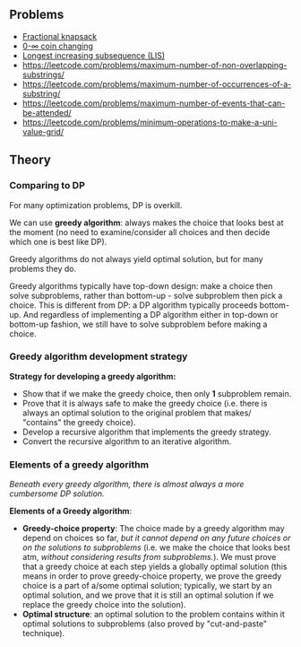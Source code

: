 ## Problems
- [Fractional knapsack](/algorithms-and-data-structures/algorithms/fractional-knapsack.md)
- [0-∞ coin changing](/algorithms-and-data-structures/algorithms/unbounded-coin-changing.md)
- [Longest increasing subsequence (LIS)](https://nhannguyen95.wordpress.com/2017/02/27/lis-day-con-tang-dai-nhat/)
- https://leetcode.com/problems/maximum-number-of-non-overlapping-substrings/
- https://leetcode.com/problems/maximum-number-of-occurrences-of-a-substring/
- https://leetcode.com/problems/maximum-number-of-events-that-can-be-attended/
- https://leetcode.com/problems/minimum-operations-to-make-a-uni-value-grid/

## Theory

### Comparing to DP

For many optimization problems, DP is overkill.

We can use **greedy algorithm**: always makes the choice that looks best at the moment (no need to examine/consider all choices and then decide which one is best like DP).

Greedy algorithms do not always yield optimal solution, but for many problems they do.

Greedy algorithms typically have top-down design: make a choice then solve subproblems, rather than bottom-up - solve subproblem then pick a choice. This is different from DP: a DP algorithm typically proceeds bottom-up. And regardless of implementing a DP algorithm either in top-down or bottom-up fashion, we still have to solve subproblem before making a choice.

### Greedy algorithm development strategy

**Strategy for developing a greedy algorithm:**

- Show that if we make the greedy choice, then only **1** subproblem remain.
- Prove that it is always safe to make the greedy choice (i.e. there is always an optimal solution to the original problem that makes/
  "contains" the greedy choice).
- Develop a recursive algorithm that implements the greedy strategy.
- Convert the recursive algorithm to an iterative algorithm.

### Elements of a greedy algorithm

_Beneath every greedy algorithm, there is almost always a more cumbersome DP solution._

**Elements of a Greedy algorithm**:
- **Greedy-choice property**: The choice made by a greedy algorithm may depend on choices so far, _but it cannot depend on any future choices or on the solutions to subproblems_ (i.e. we make the choice that looks best atm, _without considering results from subproblems._). We must prove that a greedy choice at each step yields a globally optimal solution (this means in order to prove greedy-choice property, we prove the greedy choice is a part of a/some optimal solution; typically, we start by an optimal solution, and we prove that it is still an optimal solution if we replace the greedy choice into the solution).
- **Optimal structure**: an optimal solution to the problem contains within it optimal solutions to subproblems (also proved by "cut-and-paste" technique).
